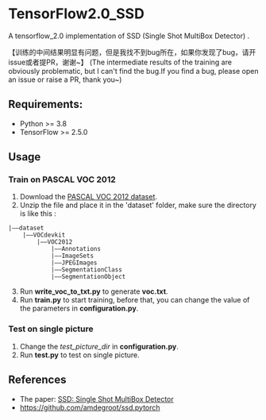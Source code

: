 # TensorFlow2.0_SSD
A tensorflow_2.0 implementation of SSD (Single Shot MultiBox Detector) .

【训练的中间结果明显有问题，但是我找不到bug所在，如果你发现了bug，请开issue或者提PR，谢谢~】
(The intermediate results of the training are obviously problematic, but I can't find the bug.If you find a bug, please open an issue or raise a PR, thank you~)

## Requirements:
+ Python >= 3.8
+ TensorFlow >= 2.5.0

## Usage
### Train on PASCAL VOC 2012
1. Download the [PASCAL VOC 2012 dataset](http://host.robots.ox.ac.uk/pascal/VOC/).
2. Unzip the file and place it in the 'dataset' folder, make sure the directory is like this : 
```
|——dataset
    |——VOCdevkit
        |——VOC2012
            |——Annotations
            |——ImageSets
            |——JPEGImages
            |——SegmentationClass
            |——SegmentationObject
```
3. Run **write_voc_to_txt.py** to generate **voc.txt**.
4. Run **train.py** to start training, before that, you can change the value of the parameters in **configuration.py**.

### Test on single picture
1. Change the *test_picture_dir* in **configuration.py**.
2. Run **test.py** to test on single picture.


## References
+ The paper: [SSD: Single Shot MultiBox Detector](https://arxiv.org/abs/1512.02325)
+ https://github.com/amdegroot/ssd.pytorch

